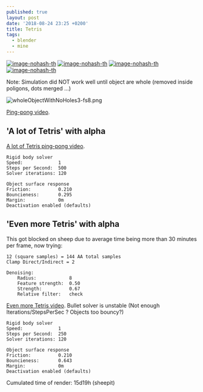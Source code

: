 ```yaml
---
published: true
layout: post
date: '2018-08-24 23:25 +0200'
title: Tetris
tags:
  - blender
  - mine
---
```

[![image-nohash-th](https://i.imgur.com/32ePQ3Rb.jpg)](https://i.imgur.com/32ePQ3R.jpg)
[![image-nohash-th](https://i.imgur.com/6vFBJLE.png)](https://i.imgur.com/5k2rdv7.png)
[![image-nohash-th](https://i.imgur.com/ehLGo3X.png)](https://i.imgur.com/RGA1xNZ.png)
[![image-nohash-th](https://i.imgur.com/TzsXx60.png)](https://i.imgur.com/ozyXLrL.png)

Note: Simulation did NOT work well until object are whole (removed inside poligons, dots merged ...)

![wholeObjectWithNoHoles3-fs8.png]({{site.baseurl}}/media/wholeObjectWithNoHoles3-fs8.png)

[Ping-pong video](https://youtu.be/aLMDGakHnYQ).

## 'A lot of Tetris' with alpha

[A lot of Tetris ping-pong video](https://youtu.be/LMuWSCOKPgk).

	Rigid body solver
	Speed:			   1
    Steps per Second:  500
    Solver iterations: 120
    
    Object surface response
    Friction:		   0.210
    Bouncieness:	   0.295
    Margin:            0m
    Deactivation enabled (defaults)

## 'Even more Tetris' with alpha

This got blocked on sheep due to average time being more than 30 minutes per frame, now trying:

	12 (square samples) = 144 AA total samples
    Clamp Direct/Indirect = 2
    
    Denoising:
    	Radius:            8
    	Feature strength:  0.50
    	Strength:          0.67
    	Relative filter:   check
        
[Even more Tetris video](https://youtu.be/aGlQXMYBSpw). Bullet solver is unstable (Not enough Iterations/StepsPerSec ? Objects too bouncy?)

	Rigid body solver
	Speed:			   1
    Steps per Second:  250
    Solver iterations: 120
    
    Object surface response
    Friction:		   0.210
    Bouncieness:	   0.643
    Margin:            0m
    Deactivation enabled (defaults)

Cumulated time of render: 15d19h (sheepit)
